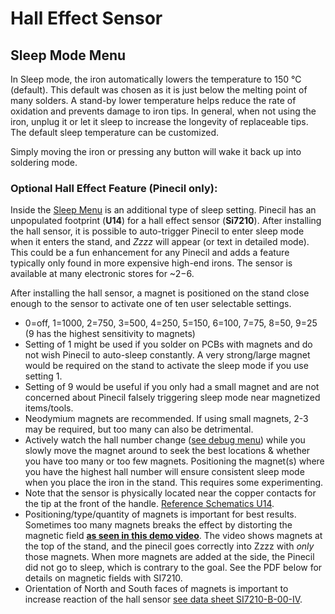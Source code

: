 # Hall Effect Sensor

## Sleep Mode Menu

In Sleep mode, the iron automatically lowers the temperature to 150 °C (default). This default was chosen as it is just below the melting point of many solders. A stand-by lower temperature helps reduce the rate of oxidation and prevents damage to iron tips. In general, when not using the iron, unplug it or let it sleep to increase the longevity of replaceable tips. The default sleep temperature can be customized.

Simply moving the iron or pressing any button will wake it back up into soldering mode.

### Optional Hall Effect Feature (Pinecil only):

Inside the [Sleep Menu](https://github.com/Ralim/IronOS/blob/dev/Documentation/Settings.md#setting-sleep-temp) is an additional type of sleep setting. Pinecil has an unpopulated footprint (**U14**) for a hall effect sensor (**Si7210**). After installing the hall sensor, it is possible to auto-trigger Pinecil to enter sleep mode when it enters the stand, and *Zzzz* will appear (or text in detailed mode). This could be a fun enhancement for any Pinecil and adds a feature typically only found in more expensive high-end irons. The sensor is available at many electronic stores for ~$2-$6.

After installing the hall sensor, a magnet is positioned on the stand close enough to the sensor to activate one of ten user selectable settings.
  - 0=off, 1=1000, 2=750, 3=500, 4=250, 5=150, 6=100, 7=75, 8=50, 9=25   (9 has the highest sensitivity to magnets)
  - Setting of 1 might be used if you solder on PCBs with magnets and do not wish Pinecil to auto-sleep constantly. A very strong/large magnet would be required on the stand to activate the sleep mode if you use setting 1.
  - Setting of 9 would be useful if you only had a small magnet and are not concerned about Pinecil falsely triggering sleep mode near magnetized items/tools.
  - Neodymium magnets are recommended. If using small magnets, 2-3 may be required, but too many can also be detrimental.
  - Actively watch the hall number change ([see debug menu](/Documentation/DebugMenu.md)) while you slowly move the magnet around to seek the best locations & whether you have too many or too few magnets. Positioning the magnet(s) where you have the highest hall number will ensure consistent sleep mode when you place the iron in the stand. This requires some experimenting.
  - Note that the sensor is physically located near the copper contacts for the tip at the front of the handle. [Reference Schematics U14](https://files.pine64.org/doc/Pinecil/Pinecil_schematic_v1.0a_20201120.pdf).
  - Positioning/type/quantity of magnets is important for best results. Sometimes too many magnets breaks the effect by distorting the magnetic field **[as seen in this demo video](https://www.youtube.com/shorts/afkqKwCX00I)**. The video shows magnets at the top of the stand, and the pinecil goes correctly into Zzzz with *only* those magnets. When more magnets are added at the side, the Pinecil did not go to sleep, which is contrary to the goal. See the PDF below for details on magnetic fields with SI7210.
  - Orientation of North and South faces of magnets is important to increase reaction of the hall sensor [see data sheet SI7210-B-00-IV](https://www.silabs.com/documents/public/application-notes/an1018-si72xx-sensors.pdf).
  
